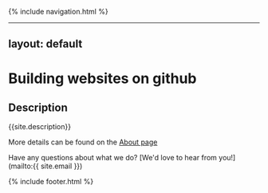 {% include navigation.html %}

---
layout: default
---

# Building websites on github

## Description
{{site.description}}

More details can be found on the [About page](about)  

Have any questions about what we do? [We'd love to hear from you!](mailto:{{ site.email }})

{% include footer.html %}
